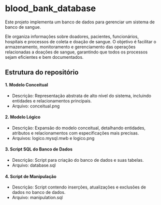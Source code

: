 # blood_bank_database

Este projeto implementa um banco de dados para gerenciar um sistema de banco de sangue. 
  
Ele organiza informações sobre doadores, pacientes, funcionários, hospitais e processos de coleta e doação de sangue. 
O objetivo é facilitar o armazenamento, monitoramento e gerenciamento das operações relacionadas a doações de sangue,
garantindo que todos os processos sejam eficientes e bem documentados.

## Estrutura do repositório

#### 1. Modelo Conceitual

- Descrição: Representação abstrata de alto nível do sistema, incluindo entidades e relacionamentos principais.
- Arquivo: conceitual.png

#### 2. Modelo Lógico

- Descrição: Expansão do modelo conceitual, detalhando entidades, atributos e relacionamentos com especificações mais precisas.
- Arquivos: logico.mysql.mwb e logico.png

#### 3. Script SQL do Banco de Dados

- Descrição: Script para criação do banco de dados e suas tabelas.
- Arquivo: database.sql

#### 4. Script de Manipulação

- Descrição: Script contendo inserções, atualizações e exclusões de dados no banco de dados.
- Arquivo: manipulation.sql
